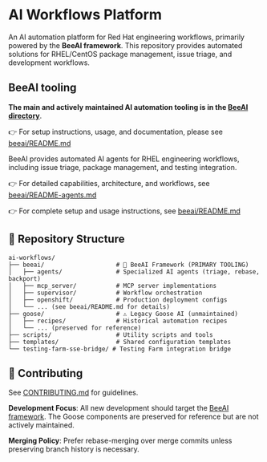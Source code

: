# AI Workflows Platform

An AI automation platform for Red Hat engineering workflows, primarily powered by the **BeeAI framework**. This repository provides automated solutions for RHEL/CentOS package management, issue triage, and development workflows.

## BeeAI tooling

**The main and actively maintained AI automation tooling is in the [BeeAI directory](./beeai/)**.

👉 For setup instructions, usage, and documentation, please see [beeai/README.md](./beeai/README.md)

BeeAI provides automated AI agents for RHEL engineering workflows, including issue triage, package management, and testing integration.

👉 For detailed capabilities, architecture, and workflows, see [beeai/README-agents.md](./beeai/README-agents.md)

👉 For complete setup and usage instructions, see [beeai/README.md](./beeai/README.md)


## 📁 Repository Structure

```
ai-workflows/
├── beeai/                    # 🚀 BeeAI Framework (PRIMARY TOOLING)
│   ├── agents/               # Specialized AI agents (triage, rebase, backport)
│   ├── mcp_server/           # MCP server implementations
│   ├── supervisor/           # Workflow orchestration
│   ├── openshift/            # Production deployment configs
│   └── ... (see beeai/README.md for details)
├── goose/                    # ⚠️ Legacy Goose AI (unmaintained)
│   ├── recipes/              # Historical automation recipes
│   └── ... (preserved for reference)
├── scripts/                  # Utility scripts and tools
├── templates/                # Shared configuration templates
└── testing-farm-sse-bridge/ # Testing Farm integration bridge
```

## 🤝 Contributing

See [CONTRIBUTING.md](./CONTRIBUTING.md) for guidelines.

**Development Focus**: All new development should target the [BeeAI framework](./beeai/). The Goose components are preserved for reference but are not actively maintained.

**Merging Policy**: Prefer rebase-merging over merge commits unless preserving branch history is necessary.
